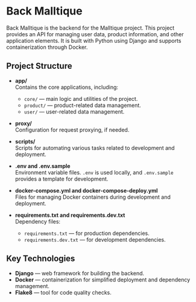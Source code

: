 # Back Malltique

Back Malltique is the backend for the Malltique project. This project provides an API for managing user data, product information, and other application elements. It is built with Python using Django and supports containerization through Docker.

## Project Structure

- **app/**  
  Contains the core applications, including:  
  - `core/` — main logic and utilities of the project.  
  - `product/` — product-related data management.  
  - `user/` — user-related data management.

- **proxy/**  
  Configuration for request proxying, if needed.

- **scripts/**  
  Scripts for automating various tasks related to development and deployment.

- **.env and .env.sample**  
  Environment variable files. `.env` is used locally, and `.env.sample` provides a template for development.

- **docker-compose.yml and docker-compose-deploy.yml**  
  Files for managing Docker containers during development and deployment.

- **requirements.txt and requirements.dev.txt**  
  Dependency files:  
  - `requirements.txt` — for production dependencies.  
  - `requirements.dev.txt` — for development dependencies.

## Key Technologies

- **Django** — web framework for building the backend.  
- **Docker** — containerization for simplified deployment and dependency management.  
- **Flake8** — tool for code quality checks.

